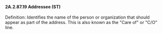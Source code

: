 #### 2A.2.87.19 Addressee (ST)

Definition: Identifies the name of the person or organization that should appear as part of the address. This is also known as the "Care of" or "C/O" line.
